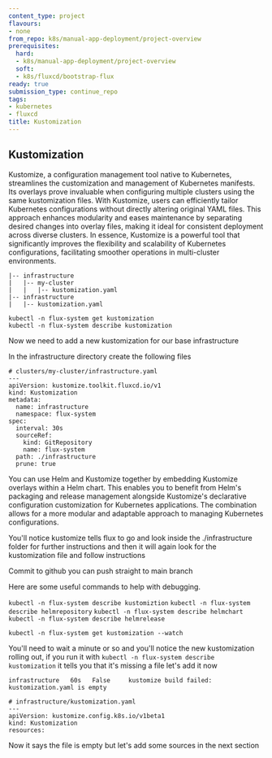 ```yaml
---
content_type: project
flavours:
- none
from_repo: k8s/manual-app-deployment/project-overview
prerequisites:
  hard:
  - k8s/manual-app-deployment/project-overview
  soft:
  - k8s/fluxcd/bootstrap-flux
ready: true
submission_type: continue_repo
tags:
- kubernetes
- fluxcd
title: Kustomization
---
```


## Kustomization


Kustomize, a configuration management tool native to Kubernetes, streamlines the customization and management of Kubernetes manifests. Its overlays prove invaluable when configuring multiple clusters using the same kustomization files. With Kustomize, users can efficiently tailor Kubernetes configurations without directly altering original YAML files. This approach enhances modularity and eases maintenance by separating desired changes into overlay files, making it ideal for consistent deployment across diverse clusters. In essence, Kustomize is a powerful tool that significantly improves the flexibility and scalability of Kubernetes configurations, facilitating smoother operations in multi-cluster environments.

```
|-- infrastructure
|   |-- my-cluster
|   |   |-- kustomization.yaml
|-- infrastructure
|   |-- kustomization.yaml
```


```
kubectl -n flux-system get kustomization
kubectl -n flux-system describe kustomization
```

Now we need to add a new kustomization for our base infrastructure

In the infrastructure directory create the following files

```
# clusters/my-cluster/infrastructure.yaml
---
apiVersion: kustomize.toolkit.fluxcd.io/v1
kind: Kustomization
metadata:
  name: infrastructure
  namespace: flux-system
spec:
  interval: 30s
  sourceRef:
    kind: GitRepository
    name: flux-system
  path: ./infrastructure
  prune: true
```

You can use Helm and Kustomize together by embedding Kustomize overlays within a Helm chart. This enables you to benefit from Helm's packaging and release management alongside Kustomize's declarative configuration customization for Kubernetes applications. The combination allows for a more modular and adaptable approach to managing Kubernetes configurations.

You'll notice kustomize tells flux to go and look inside the ./infrastructure folder for further instructions and then it will again look for the kustomization file and follow instructions

Commit to github you can push straight to main branch

Here are some useful commands to help with debugging.

`kubectl -n flux-system describe kustomiztion`
`kubectl -n flux-system describe helmrepository`
`kubectl -n flux-system describe helmchart`
`kubectl -n flux-system describe helmrelease`

```
kubectl -n flux-system get kustomization --watch
```

You'll need to wait a minute or so and you'll notice the new kustomization rolling out, if you run it with `kubectl -n flux-system describe kustomization` it tells you that it's missing a file let's add it now

```
infrastructure   60s   False     kustomize build failed: kustomization.yaml is empty 
```

```
# infrastructure/kustomization.yaml
---
apiVersion: kustomize.config.k8s.io/v1beta1
kind: Kustomization
resources:
```

Now it says the file is empty but let's add some sources in the next section
